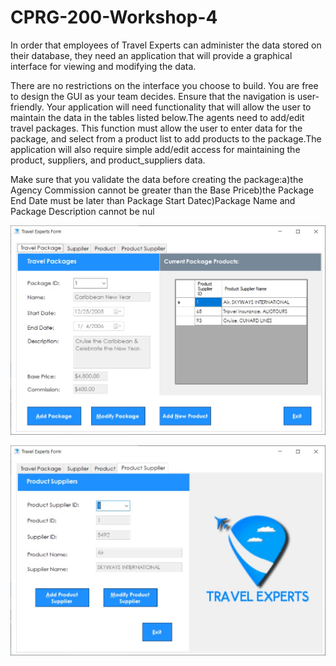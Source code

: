 # CPRG-200-Workshop-4

In order that employees of Travel Experts can administer the data stored on their database, they need an application that will provide a graphical interface for viewing and modifying the data. 

There are no restrictions on the interface you choose to build. You are free to design the GUI as your team decides. Ensure that the navigation is user-friendly. Your application will need functionality that will allow the user to maintain the data in the tables listed below.The agents need to add/edit travel packages.  This function must allow the user to enter data for the package, and select from a product list to add products to the package.The application will also require simple add/edit access for maintaining the product, suppliers, and product_suppliers data.

Make sure that you validate the data before creating the package:a)the Agency Commission cannot be greater than the Base Priceb)the Package End Date must be later than Package Start Datec)Package Name and Package Description cannot be nul

![Screenshot](Workshop4-1.jpg)

![Screenshot](Workshop4-2.jpg)
